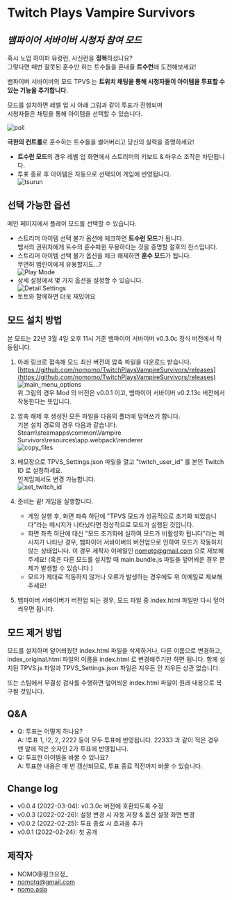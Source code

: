 # Twitch Plays Vampire Survivors

## _뱀파이어 서바이버 시청자 참여 모드_

혹시 노업 하이퍼 유령런, 사신런을 **정복**하셨나요?<br />
그렇다면 매번 잘못된 훈수만 하는 트수들을 혼내줄 **트수런**에 도전해보세요!

뱀파이버 서바이버의 모드 TPVS 는 **트위치 채팅을 통해 시청자들이 아이템을 투표할 수 있는 기능을 추가합니다.**<br />

모드를 설치하면 레벨 업 시 아래 그림과 같이 투표가 진행되며<br />
시청자들은 채팅을 통해 아이템을 선택할 수 있습니다.

![poll](https://raw.githubusercontent.com/nomomo/TwitchPlaysVampireSurvivors/main/images/1_poll.png)

**극한의 컨트롤**로 훈수하는 트수들을 썰어버리고 당신의 실력을 증명하세요!

- **트수런 모드**의 경우 레벨 업 화면에서 스트리머의 키보드 & 마우스 조작은 차단됩니다.
- 투표 종료 후 아이템은 자동으로 선택되어 게임에 반영됩니다.<br />
![tsurun](https://raw.githubusercontent.com/nomomo/TwitchPlaysVampireSurvivors/main/images/2_tsr.png)

## 선택 가능한 옵션 

메인 페이지에서 플레이 모드를 선택할 수 있습니다.

- 스트리머 아이템 선택 불가 옵션에 체크하면 **트수런 모드**가 됩니다.<br />뱀서의 권위자에게 트수의 훈수따윈 무용하다는 것을 증명할 절호의 찬스입니다.
- 스트리머 아이템 선택 불가 옵션을 체크 해제하면 **훈수 모드**가 됩니다.<br />무면허 뱀린이에게 유용할지도...?<br />
![Play Mode](https://raw.githubusercontent.com/nomomo/TwitchPlaysVampireSurvivors/main/images/mode.png)
- 상세 설정에서 몇 가지 옵션을 설정할 수 있습니다.<br />
![Detail Settings](https://raw.githubusercontent.com/nomomo/TwitchPlaysVampireSurvivors/main/images/detailSettings.png)
- 토토와 함께하면 더욱 재밌어요

## 모드 설치 방법

본 모드는 22년 3월 4일 오후 11시 기준 뱀파이어 서바이버 v0.3.0c 정식 버전에서 작동됩니다.

1. 아래 링크로 접속해 모드 최신 버전의 압축 파일을 다운로드 받습니다.
[https://github.com/nomomo/TwitchPlaysVampireSurvivors/releases](https://github.com/nomomo/TwitchPlaysVampireSurvivors/releases)
![main_menu_options](https://raw.githubusercontent.com/nomomo/TwitchPlaysVampireSurvivors/main/images/5_download.png)<br />
위 그림의 경우 Mod 의 버전은 v0.0.1 이고, 뱀파이어 서바이버 v0.2.13c 버전에서 작동한다는 뜻입니다.

2. 압축 해제 후 생성된 모든 파일을 다음의 폴더에 덮어쓰기 합니다.<br />
기본 설치 경로의 경우 다음과 같습니다.<br />
Steam\steamapps\common\Vampire Survivors\resources\app\.webpack\renderer<br />
![copy_files](https://raw.githubusercontent.com/nomomo/TwitchPlaysVampireSurvivors/main/images/6_install.png)

3. 메모장으로 TPVS_Settings.json 파일을 열고 "twitch_user_id" 를 본인 Twitch ID 로 설정하세요.<br />인게임에서도 변경 가능합니다.<br />
![set_twitch_id](https://raw.githubusercontent.com/nomomo/TwitchPlaysVampireSurvivors/main/images/3_settings.png)

4. 준비는 끝! 게임을 실행합니다.
    - 게임 실행 후, 화면 좌측 하단에 "TPVS 모드가 성공적으로 초기화 되었습니다"라는 메시지가 나타났다면 정상적으로 모드가 실행된 것입니다.
    - 화면 좌측 하단에 대신 "모드 초기화에 실하여 모드가 비활성화 됩니다"라는 메시지가 나타난 경우, 뱀파이어 서바이버의 버전업으로 인하여 모드가 작동하지 않는 상태입니다. 이 경우 제작자 이메일인 nomotg@gmail.com 으로 제보해주세요! (혹은 다른 모드를 설치할 때 main.bundle.js 파일을 덮어씌운 경우 문제가 발생할 수 있습니다.)
    - 모드가 제대로 작동하지 않거나 오류가 발생하는 경우에도 위 이메일로 제보해주세요!

5. 뱀파이버 서바이버가 버전업 되는 경우, 모드 파일 중 index.html 파일만 다시 덮어씌우면 됩니다.

## 모드 제거 방법

모드를 설치하며 덮어씌웠던 index.html 파일을 삭제하거나, 다른 이름으로 변경하고, index_original.html 파일의 이름을 index.html 로 변경해주기만 하면 됩니다.
함께 설치된 TPVS.js 파일과 TPVS_Settings.json 파일은 지우든 안 지우든 상관 없습니다.

또는 스팀에서 무결성 검사를 수행하면 덮어씌운 index.html 파일이 원래 내용으로 복구될 것입니다.

## Q&A

- Q: 투표는 어떻게 하나요?<br />A: !투표 1, !2, 2, 2222 등이 모두 투표에 반영됩니다. 22333 과 같이 적은 경우 맨 앞에 적은 숫자인 2가 투표에 반영됩니다.
- Q: 투표한 아이템을 바꿀 수 있나요?<br />A: 투표한 내용은 매 번 갱신되므로, 투표 종료 직전까지 바꿀 수 있습니다.

## Change log

- v0.0.4 (2022-03-04): v0.3.0c 버전에 호환되도록 수정
- v0.0.3 (2022-02-26): 설정 변경 시 자동 저장 & 옵션 설정 화면 변경
- v0.0.2 (2022-02-25): 투표 종료 시 효과음 추가
- v0.0.1 (2022-02-24): 첫 공개

## 제작자

- NOMO@핑크요정_
- nomotg@gmail.com
- [nomo.asia](https://nomo.asia)
